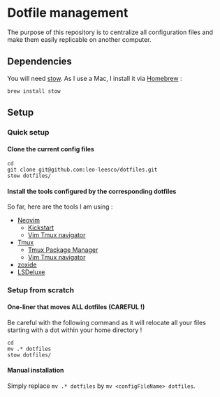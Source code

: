 # Dotfile management

The purpose of this repository is to centralize all configuration files and make them easily replicable on another computer.

## Dependencies

You will need [stow](https://www.gnu.org/software/stow/). As I use a Mac, I install it via [Homebrew](https://brew.sh/) :
```shell
brew install stow
```

## Setup

### Quick setup

#### Clone the current config files

```shell
cd
git clone git@github.com:leo-leesco/dotfiles.git
stow dotfiles/
```

#### Install the tools configured by the corresponding dotfiles

So far, here are the tools I am using :

- [Neovim](https://neovim.io)
    - [Kickstart](https://github.com/nvim-lua/kickstart.nvim)
    - [Vim Tmux navigator](https://github.com/christoomey/vim-tmux-navigator)
- [Tmux](http://tmux.github.io/)
    - [Tmux Package Manager](https://github.com/tmux-plugins/tpm)
    - [Vim Tmux navigator](https://github.com/christoomey/vim-tmux-navigator)
- [zoxide](https://github.com/ajeetdsouza/zoxide)
- [LSDeluxe](https://github.com/lsd-rs/lsd.git)

### Setup from scratch

#### One-liner that moves ALL dotfiles (CAREFUL !)

Be careful with the following command as it will relocate all your files starting with a dot within your home directory !

```shell
cd
mv .* dotfiles
stow dotfiles/
```

#### Manual installation

Simply replace `mv .* dotfiles` by `mv <configFileName> dotfiles`.
